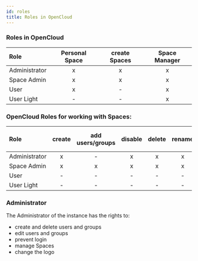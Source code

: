 ```yaml
---
id: roles
title: Roles in OpenCloud
---
```


### Roles in OpenCloud

| Role          | Personal Space| create Spaces | Space Manager | 
| :-------------| :-:           | :-:           | :-:           | 
| Administrator |   x           |     x         | x             |
| Space Admin   |   x           |     x         | x             | 
| User          |   x           |     -         | x             | 
| User Light    |   -           |     -         | x             | 




### OpenCloud Roles for working with Spaces:

| Role          | create| add users/groups  | disable   | delete    | rename    | edit quota| customize | edit user rights  |
| :-------------| :-:   | :-:               | :-:       | :-:       | :-:       | :-:       | :-:       | :-:               |
| Administrator |   x   |     -             | x         | x         | x         | x         | -         | -                 |
| Space Admin   |   x   |     x             | x         | x         | x         | x         | x         | x                 |
| User          |   -   |     -             | -         | -         | -         | -         | -         | -                 |
| User Light    |   -   |     -             | -         | -         | -         | -         | -         | -                 |


### Administrator

The Administrator of the instance has the rights to:

- create and delete users and groups
- edit users and groups
- prevent login
- manage Spaces
- change the logo
